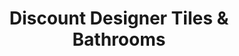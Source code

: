 ---
title: "Discount Designer Tiles & Bathrooms"
url: /navan/discount-designer-tiles-und-bathrooms/
shop: Allgemein
---